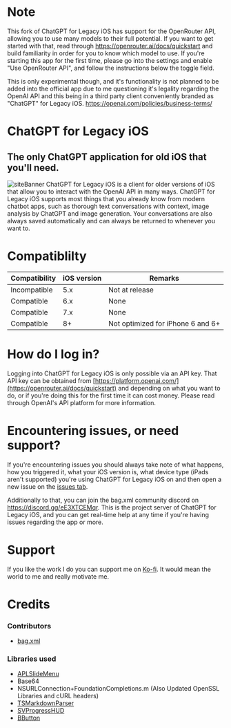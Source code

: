 # Note
This fork of ChatGPT for Legacy iOS has support for the OpenRouter API, allowing you to use many models to their full potential. If you want to get started with that, read through https://openrouter.ai/docs/quickstart and build familiarity in order for you to know which model to use. If you're starting this app for the first time, please go into the settings and enable "Use OpenRouter API", and follow the instructions below the toggle field.

This is only experimental though, and it's functionality is not planned to be added into the official app due to me questioning it's legality regarding the OpenAI API and this being in a third party client conveniently branded as "ChatGPT" for Legacy iOS. https://openai.com/policies/business-terms/

# ChatGPT for Legacy iOS
## The only ChatGPT application for old iOS that you'll need.
![siteBanner](https://chatgptlegacy.com/assets/img/banner.png)
ChatGPT for Legacy iOS is a client for older versions of iOS that allow you to interact with the OpenAI API in many ways. ChatGPT for Legacy iOS supports most things that you already know from modern chatbot apps, such as thorough text conversations with context, image analysis by ChatGPT and image generation. Your conversations are also always saved automatically and can always be returned to whenever you want to.

# Compatiblilty

| Compatibility  | iOS version | Remarks |
| ------------- | ------------- | ------------- |
| Incompatible  | 5.x  | Not at release |
| Compatible  | 6.x  | None |
| Compatible  | 7.x  | None |
| Compatible  | 8+  | Not optimized for iPhone 6 and 6+ |
# How do I log in?
Logging into ChatGPT for Legacy iOS is only possible via an API key. That API key can be obtained from [https://platform.openai.com/](https://openrouter.ai/docs/quickstart) and depending on what you want to do, or if you're doing this for the first time it can cost money. Please read through OpenAI's API platform for more information.

# Encountering issues, or need support?
If you're encountering issues you should always take note of what happens, how you triggered it, what your iOS version is, what device type (iPads aren't supported) you're using ChatGPT for Legacy iOS on and then open a new issue on the [issues tab](https://github.com/bag-xml/ChatGPT-for-Legacy-iOS/issues).

Additionally to that, you can join the bag.xml community discord on https://discord.gg/eE3XTCEMqr. This is the project server of ChatGPT for Legacy iOS, and you can get real-time help at any time if you're having issues regarding the app or more. 

# Support
If you like the work I do you can support me on [Ko-fi](https://ko-fi.com/bagxml). It would mean the world to me and really motivate me.
# Credits

### Contributors
- [bag.xml](https://github.com/bag-xml) 

### Libraries used

- [APLSlideMenu](https://github.com/apploft/APLSlideMenu)
- Base64
- NSURLConnection+FoundationCompletions.m (Also Updated OpenSSL Libraries and cURL headers)
- [TSMarkdownParser](https://github.com/laptobbe/TSMarkdownParser)
- [SVProgressHUD](https://github.com/SVProgressHUD/SVProgressHUD)
- [BButton](https://github.com/mattlawer/BButton)
